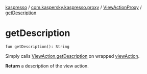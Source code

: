 [kaspresso](../../index.md) / [com.kaspersky.kaspresso.proxy](../index.md) / [ViewActionProxy](index.md) / [getDescription](./get-description.md)

# getDescription

`fun getDescription(): String`

Simply calls [ViewAction.getDescription](#) on wrapped [viewAction](#).

**Return**
a description of the view action.

